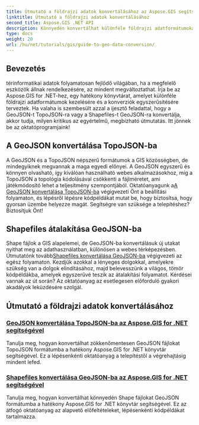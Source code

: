 ```yaml
---
title: Útmutató a földrajzi adatok konvertálásához az Aspose.GIS segítségével .NET-hez
linktitle: Útmutató a földrajzi adatok konvertálásához
second_title: Aspose.GIS .NET API
description: Könnyedén konvertálhat különféle földrajzi adatformátumokat az Aspose.GIS for .NET segítségével. Fedezze fel a GeoJSON, TopoJSON és Shapefiles oktatóanyagainkat.
type: docs
weight: 20
url: /hu/net/tutorials/gis/guide-to-geo-data-conversion/
---
```

## Bevezetés

térinformatikai adatok folyamatosan fejlődő világában, ha a megfelelő eszközök állnak rendelkezésére, az mindent megváltoztathat. Írja be az Aspose.GIS for .NET-hez, egy hatékony könyvtárat, amelyet különféle földrajzi adatformátumok kezelésére és a konverziók egyszerűsítésére terveztek. Ha valaha is szembesült azzal a ijesztő feladattal, hogy a GeoJSON-t TopoJSON-ra vagy a Shapefiles-t GeoJSON-ra konvertálja, akkor tudja, milyen kritikus az egyértelmű, megbízható útmutatás. Itt jönnek be az oktatóprogramjaink!

## A GeoJSON konvertálása TopoJSON-ba

 A GeoJSON és a TopoJSON népszerű formátumok a GIS közösségben, de mindegyiknek megvannak a maga egyedi előnyei. A GeoJSON egyszerű és könnyen olvasható, így kiválóan használható webes alkalmazásokhoz, míg a TopoJSON a topológia kódolásával csökkenti a fájlméretet, ami játékmódosító lehet a teljesítmény szempontjából. Oktatóanyagunk a[A GeoJSON konvertálása TopoJSON-ba](./converting-geojson-to-topojson/) végigvezeti Önt a beállítási folyamaton, és lépésről lépésre kódpéldákat mutat be, hogy biztosítsa, hogy gyorsan üzembe helyezze magát. Segítségre van szüksége a telepítéshez? Biztosítjuk Önt!

## Shapefiles átalakítása GeoJSON-ba

 Shape fájlok a GIS alapelemei, de GeoJSON-ba konvertálásuk új utakat nyithat meg az adathasználatban, különösen a webes térképezésben. Útmutatónk tovább[Shapefiles konvertálása GeoJSON-ba](./converting-shapefile-to-geojson/) végigvezeti az egész folyamaton. Kezdjük azokkal a lényeges dolgokkal, amelyekre szükség van a dolgok elindításához, majd belevesszünk a világos, tömör kódpéldákba, amelyek egyszerűvé teszik az átalakítási folyamatot. Kérdései vannak az út során? Az oktatóanyag az esetlegesen előforduló gyakori akadályok leküzdésére szolgál.

## Útmutató a földrajzi adatok konvertálásához
### [GeoJSON konvertálása TopoJSON-ba az Aspose.GIS for .NET segítségével](./converting-geojson-to-topojson/)
Tanulja meg, hogyan konvertálhat zökkenőmentesen GeoJSON fájlokat TopoJSON formátumba a hatékony Aspose.GIS for .NET könyvtár segítségével. Ez a lépésenkénti oktatóanyag a telepítéstől a végrehajtásig mindent lefed.
### [Shapefiles konvertálása GeoJSON-ba az Aspose.GIS for .NET segítségével](./converting-shapefile-to-geojson/)
Tanulja meg, hogyan konvertálhat könnyedén Shape fájlokat GeoJSON formátumba a hatékony Aspose.GIS for .NET könyvtár segítségével. Ez az átfogó oktatóanyag az alapvető előfeltételeket, lépésenkénti kódpéldákat tartalmazza.